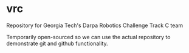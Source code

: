 vrc
===

Repository for Georgia Tech's Darpa Robotics Challenge Track C team

Temporarily open-sourced so we can use the actual repository to demonstrate git and github functionality.
